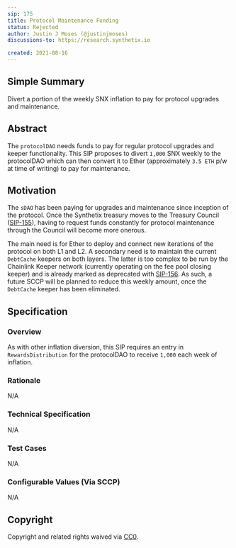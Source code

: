 ```yaml
---
sip: 175
title: Protocol Maintenance Funding
status: Rejected
author: Justin J Moses (@justinjmoses)
discussions-to: https://research.synthetix.io

created: 2021-08-16
---
```


<!--You can leave these HTML comments in your merged SIP and delete the visible duplicate text guides, they will not appear and may be helpful to refer to if you edit it again. This is the suggested template for new SIPs. Note that an SIP number will be assigned by an editor. When opening a pull request to submit your SIP, please use an abbreviated title in the filename, `sip-draft_title_abbrev.md`. The title should be 44 characters or less.-->

## Simple Summary

<!--"If you can't explain it simply, you don't understand it well enough." Simply describe the outcome the proposed changes intends to achieve. This should be non-technical and accessible to a casual community member.-->

Divert a portion of the weekly SNX inflation to pay for protocol upgrades and maintenance.

## Abstract

<!--A short (~200 word) description of the proposed change, the abstract should clearly describe the proposed change. This is what *will* be done if the SIP is implemented, not *why* it should be done or *how* it will be done. If the SIP proposes deploying a new contract, write, "we propose to deploy a new contract that will do x".-->

The `protocolDAO` needs funds to pay for regular protocol upgrades and keeper functionality. This SIP proposes to divert `1,000` SNX weekly to the protocolDAO which can then convert it to Ether (approximately `3.5 ETH` p/w at time of writing) to pay for maintenance.

## Motivation

<!--This is the problem statement. This is the *why* of the SIP. It should clearly explain *why* the current state of the protocol is inadequate.  It is critical that you explain *why* the change is needed, if the SIP proposes changing how something is calculated, you must address *why* the current calculation is inaccurate or wrong. This is not the place to describe how the SIP will address the issue!-->

The `sDAO` has been paying for upgrades and maintenance since inception of the protocol. Once the Synthetix treasury moves to the Treasury Council ([SIP-155](./sip-155.md)), having to request funds constantly for protocol maintenance through the Council will become more onerous.

The main need is for Ether to deploy and connect new iterations of the protocol on both L1 and L2. A secondary need is to maintain the current `DebtCache` keepers on both layers. The latter is too complex to be run by the Chainlink Keeper network (currently operating on the fee pool closing keeper) and is already marked as deprecated with [SIP-156](./sip-156.md). As such, a future SCCP will be planned to reduce this weekly amount, once the `DebtCache` keeper has been eliminated.

## Specification

<!--The specification should describe the syntax and semantics of any new feature, there are five sections
1. Overview
2. Rationale
3. Technical Specification
4. Test Cases
5. Configurable Values
-->

### Overview

<!--This is a high level overview of *how* the SIP will solve the problem. The overview should clearly describe how the new feature will be implemented.-->

As with other inflation diversion, this SIP requires an entry in `RewardsDistribution` for the protocolDAO to receive `1,000` each week of inflation.

### Rationale

<!--This is where you explain the reasoning behind how you propose to solve the problem. Why did you propose to implement the change in this way, what were the considerations and trade-offs. The rationale fleshes out what motivated the design and why particular design decisions were made. It should describe alternate designs that were considered and related work. The rationale may also provide evidence of consensus within the community, and should discuss important objections or concerns raised during discussion.-->

N/A

### Technical Specification

<!--The technical specification should outline the public API of the changes proposed. That is, changes to any of the interfaces Synthetix currently exposes or the creations of new ones.-->

N/A

### Test Cases

<!--Test cases for an implementation are mandatory for SIPs but can be included with the implementation..-->

N/A

### Configurable Values (Via SCCP)

<!--Please list all values configurable via SCCP under this implementation.-->

N/A

## Copyright

Copyright and related rights waived via [CC0](https://creativecommons.org/publicdomain/zero/1.0/).
